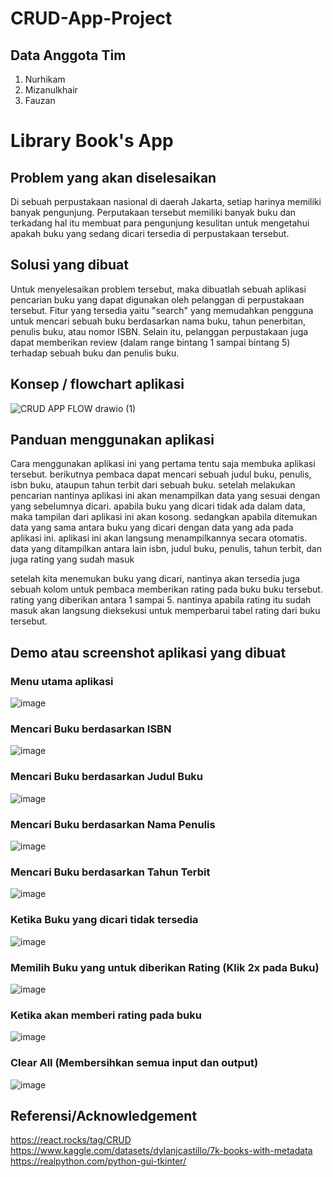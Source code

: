 # CRUD-App-Project

## Data Anggota Tim
1. Nurhikam
2. Mizanulkhair
3. Fauzan 

# Library Book's App

## Problem yang akan diselesaikan
Di sebuah perpustakaan nasional di daerah Jakarta, setiap harinya memiliki banyak pengunjung. Perputakaan tersebut memiliki banyak buku dan terkadang hal itu membuat para pengunjung kesulitan untuk mengetahui apakah buku yang sedang dicari tersedia di perpustakaan tersebut.  

## Solusi yang dibuat
Untuk menyelesaikan problem tersebut, maka dibuatlah sebuah aplikasi pencarian buku yang dapat digunakan oleh pelanggan di perpustakaan tersebut.
Fitur yang tersedia yaitu "search" yang memudahkan pengguna untuk mencari sebuah buku berdasarkan nama buku, tahun penerbitan, penulis buku, atau nomor ISBN. 
Selain itu, pelanggan perpustakaan juga dapat memberikan review (dalam range bintang 1 sampai bintang 5) terhadap sebuah buku dan penulis buku.

## Konsep / flowchart aplikasi
![CRUD APP FLOW drawio (1)](https://user-images.githubusercontent.com/92198564/173189474-f0c6336c-37a9-4e19-a0b2-a55f1191071b.png)

## Panduan menggunakan aplikasi
Cara menggunakan aplikasi ini yang pertama tentu saja membuka aplikasi tersebut. berikutnya pembaca dapat mencari sebuah judul buku, penulis, isbn buku, ataupun tahun terbit dari sebuah buku. setelah melakukan pencarian nantinya aplikasi ini akan menampilkan data yang sesuai dengan yang sebelumnya dicari. apabila buku yang dicari tidak ada dalam data, maka tampilan dari aplikasi ini akan kosong. sedangkan apabila ditemukan data yang sama antara buku yang dicari dengan data yang ada pada aplikasi ini. aplikasi ini akan langsung menampilkannya secara otomatis. data yang ditampilkan antara lain isbn, judul buku, penulis, tahun terbit, dan juga rating yang sudah masuk

setelah kita menemukan buku yang dicari, nantinya akan tersedia juga sebuah kolom untuk pembaca memberikan rating pada buku buku tersebut. rating yang diberikan antara 1 sampai 5. nantinya apabila rating itu sudah masuk akan langsung dieksekusi untuk memperbarui tabel rating dari buku tersebut.

## Demo atau screenshot aplikasi yang dibuat
### Menu utama aplikasi
![image](https://user-images.githubusercontent.com/92198564/173195347-1a86eede-47d6-4e26-876e-15a0eff45deb.png)
### Mencari Buku berdasarkan ISBN
![image](https://user-images.githubusercontent.com/92198564/173195332-8fa32756-aaa9-422f-bd2a-375e18fdc6a9.png)
### Mencari Buku berdasarkan Judul Buku
![image](https://user-images.githubusercontent.com/92198564/173195365-369adf83-2060-4335-855b-5c7c50b14cf8.png)
### Mencari Buku berdasarkan Nama Penulis
![image](https://user-images.githubusercontent.com/92198564/173195383-03a23e5c-5d87-4f3b-9ab7-fba530a24cfe.png)
### Mencari Buku berdasarkan Tahun Terbit
![image](https://user-images.githubusercontent.com/92198564/173195416-0ed4790d-823a-40ad-867b-b8e4e8e49e46.png)
### Ketika Buku yang dicari tidak tersedia
![image](https://user-images.githubusercontent.com/92198564/173195441-ef889e7c-3f4a-4df3-ba0a-0cb9b2a64556.png)
### Memilih Buku yang untuk diberikan Rating (Klik 2x pada Buku)
![image](https://user-images.githubusercontent.com/92198564/173195479-240618ff-f2ac-4c22-b2b1-65324b52c169.png)
### Ketika akan memberi rating pada buku
![image](https://user-images.githubusercontent.com/92198564/173195499-6cfdacac-f2cc-4e7a-8157-228aa3c8f0d4.png)
### Clear All (Membersihkan semua input dan output) 
![image](https://user-images.githubusercontent.com/92198564/173195649-cbaeb154-8a51-4122-b5d8-8ab48a686758.png)


## Referensi/Acknowledgement
https://react.rocks/tag/CRUD
https://www.kaggle.com/datasets/dylanjcastillo/7k-books-with-metadata
https://realpython.com/python-gui-tkinter/
